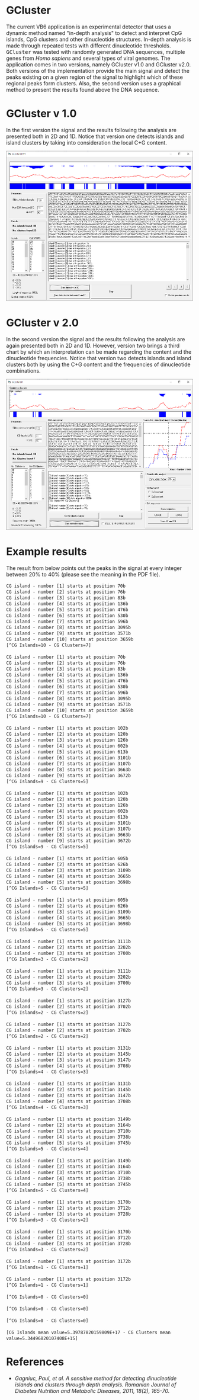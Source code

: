 # GCluster

The current VB6 application is an experimental detector that uses a dynamic method named "in-depth analysis" to detect and interpret CpG islands, CpG clusters and other dinucleotide structures. In-depth analysis is made through repeated tests with different dinucleotide thresholds. <kbd>GCluster</kbd> was tested with randomly generated DNA sequences, multiple genes from <i>Homo sapiens</i> and several types of viral genomes. The application comes in two versions, namely GCluster v1.0 and GCluster v2.0. Both versions of the implementation provide the main signal and detect the peaks existing on a given region of the signal to highlight which of these regional peaks form clusters. Also, the second version uses a graphical method to present the results found above the DNA sequence.

# GCluster v 1.0


In the first version the signal and the results following the analysis are presented both in 2D and 1D. Notice that version one detects islands and island clusters by taking into consideration the local C+G content.

<kbd><img src="https://github.com/Gagniuc/GCluster/blob/main/img/GCLUSTER%20V1.png?raw=true" /></kbd>

# GCluster v 2.0

In the second version the signal and the results following the analysis are again presented both in 2D and 1D. However, version two brings a third chart by which an interpretation can be made regarding the content and the dinucleotide frequencies. Notice that version two detects islands and island clusters both by using the C+G content and the frequencies of dinucleotide combinations.

<kbd><img src="https://github.com/Gagniuc/GCluster/blob/main/img/GCLUSTER%20V2.png?raw=true" /></kbd>

# Example results

The result from below points out the peaks in the signal at every integer between 20% to 40% (please see the meaning in the PDF file).

~~~
CG island - number [1] starts at position 70b
CG island - number [2] starts at position 76b
CG island - number [3] starts at position 83b
CG island - number [4] starts at position 136b
CG island - number [5] starts at position 476b
CG island - number [6] starts at position 530b
CG island - number [7] starts at position 596b
CG island - number [8] starts at position 3095b
CG island - number [9] starts at position 3571b
CG island - number [10] starts at position 3659b
[^CG Islands=10 - CG Clusters=7]

CG island - number [1] starts at position 70b
CG island - number [2] starts at position 76b
CG island - number [3] starts at position 83b
CG island - number [4] starts at position 136b
CG island - number [5] starts at position 476b
CG island - number [6] starts at position 530b
CG island - number [7] starts at position 596b
CG island - number [8] starts at position 3095b
CG island - number [9] starts at position 3571b
CG island - number [10] starts at position 3659b
[^CG Islands=10 - CG Clusters=7]

CG island - number [1] starts at position 102b
CG island - number [2] starts at position 120b
CG island - number [3] starts at position 126b
CG island - number [4] starts at position 602b
CG island - number [5] starts at position 613b
CG island - number [6] starts at position 3101b
CG island - number [7] starts at position 3107b
CG island - number [8] starts at position 3663b
CG island - number [9] starts at position 3672b
[^CG Islands=9 - CG Clusters=5]

CG island - number [1] starts at position 102b
CG island - number [2] starts at position 120b
CG island - number [3] starts at position 126b
CG island - number [4] starts at position 602b
CG island - number [5] starts at position 613b
CG island - number [6] starts at position 3101b
CG island - number [7] starts at position 3107b
CG island - number [8] starts at position 3663b
CG island - number [9] starts at position 3672b
[^CG Islands=9 - CG Clusters=5]

CG island - number [1] starts at position 605b
CG island - number [2] starts at position 626b
CG island - number [3] starts at position 3109b
CG island - number [4] starts at position 3665b
CG island - number [5] starts at position 3698b
[^CG Islands=5 - CG Clusters=5]

CG island - number [1] starts at position 605b
CG island - number [2] starts at position 626b
CG island - number [3] starts at position 3109b
CG island - number [4] starts at position 3665b
CG island - number [5] starts at position 3698b
[^CG Islands=5 - CG Clusters=5]

CG island - number [1] starts at position 3111b
CG island - number [2] starts at position 3202b
CG island - number [3] starts at position 3700b
[^CG Islands=3 - CG Clusters=2]

CG island - number [1] starts at position 3111b
CG island - number [2] starts at position 3202b
CG island - number [3] starts at position 3700b
[^CG Islands=3 - CG Clusters=2]

CG island - number [1] starts at position 3127b
CG island - number [2] starts at position 3702b
[^CG Islands=2 - CG Clusters=2]

CG island - number [1] starts at position 3127b
CG island - number [2] starts at position 3702b
[^CG Islands=2 - CG Clusters=2]

CG island - number [1] starts at position 3131b
CG island - number [2] starts at position 3145b
CG island - number [3] starts at position 3147b
CG island - number [4] starts at position 3708b
[^CG Islands=4 - CG Clusters=3]

CG island - number [1] starts at position 3131b
CG island - number [2] starts at position 3145b
CG island - number [3] starts at position 3147b
CG island - number [4] starts at position 3708b
[^CG Islands=4 - CG Clusters=3]

CG island - number [1] starts at position 3149b
CG island - number [2] starts at position 3164b
CG island - number [3] starts at position 3710b
CG island - number [4] starts at position 3738b
CG island - number [5] starts at position 3745b
[^CG Islands=5 - CG Clusters=4]

CG island - number [1] starts at position 3149b
CG island - number [2] starts at position 3164b
CG island - number [3] starts at position 3710b
CG island - number [4] starts at position 3738b
CG island - number [5] starts at position 3745b
[^CG Islands=5 - CG Clusters=4]

CG island - number [1] starts at position 3170b
CG island - number [2] starts at position 3712b
CG island - number [3] starts at position 3728b
[^CG Islands=3 - CG Clusters=2]

CG island - number [1] starts at position 3170b
CG island - number [2] starts at position 3712b
CG island - number [3] starts at position 3728b
[^CG Islands=3 - CG Clusters=2]

CG island - number [1] starts at position 3172b
[^CG Islands=1 - CG Clusters=1]

CG island - number [1] starts at position 3172b
[^CG Islands=1 - CG Clusters=1]

[^CG Islands=0 - CG Clusters=0]

[^CG Islands=0 - CG Clusters=0]

[^CG Islands=0 - CG Clusters=0]

[CG Islands mean value=5.39787820159809E+17 - CG Clusters mean value=5.34496820107408E+15]
~~~

# References

- <i>Gagniuc, Paul, et al. A sensitive method for detecting dinucleotide islands and clusters through depth analysis. Romanian Journal of Diabetes Nutrition and Metabolic Diseases, 2011, 18(2), 165-70.</i>
